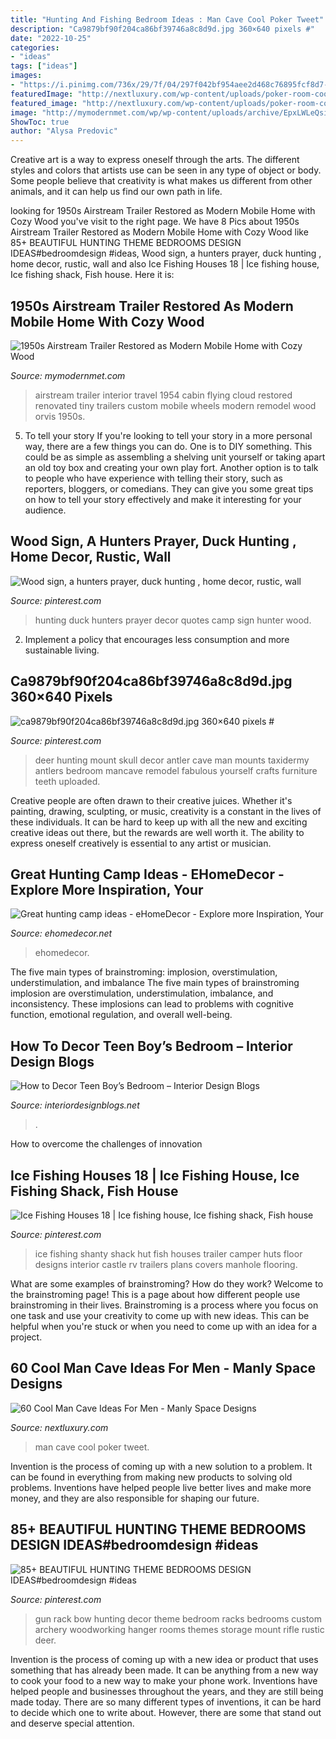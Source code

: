 ```yaml
---
title: "Hunting And Fishing Bedroom Ideas : Man Cave Cool Poker Tweet"
description: "Ca9879bf90f204ca86bf39746a8c8d9d.jpg 360×640 pixels #"
date: "2022-10-25"
categories:
- "ideas"
tags: ["ideas"]
images:
- "https://i.pinimg.com/736x/29/7f/04/297f042bf954aee2d468c76895fcf8d7--duck-hunting-quotes-duck-hunting-decor.jpg"
featuredImage: "http://nextluxury.com/wp-content/uploads/poker-room-cool-man-cave-ideas.jpg"
featured_image: "http://nextluxury.com/wp-content/uploads/poker-room-cool-man-cave-ideas.jpg"
image: "http://mymodernmet.com/wp/wp-content/uploads/archive/EpxLWLeQsijwidYvRVIX_flyingcloud6.jpg"
ShowToc: true
author: "Alysa Predovic"
---
```



Creative art is a way to express oneself through the arts. The different styles and colors that artists use can be seen in any type of object or body. Some people believe that creativity is what makes us different from other animals, and it can help us find our own path in life.

	

		
looking for 1950s Airstream Trailer Restored as Modern Mobile Home with Cozy Wood you've visit to the right page. We have 8 Pics about 1950s Airstream Trailer Restored as Modern Mobile Home with Cozy Wood like 85+ BEAUTIFUL HUNTING THEME BEDROOMS DESIGN IDEAS#bedroomdesign #ideas, Wood sign, a hunters prayer, duck hunting , home decor, rustic, wall and also Ice Fishing Houses 18 | Ice fishing house, Ice fishing shack, Fish house. Here it is:
		
    
## 1950s Airstream Trailer Restored As Modern Mobile Home With Cozy Wood

<img loading=lazy src="http://mymodernmet.com/wp/wp-content/uploads/archive/EpxLWLeQsijwidYvRVIX_flyingcloud6.jpg" onerror="this.onerror=null;this.src='https://tse3.mm.bing.net/th?id=OIP.FNgI9MIBD_yA0Ao9zJjC2gHaE8&amp;pid=15.1';" alt="1950s Airstream Trailer Restored as Modern Mobile Home with Cozy Wood">

_Source: mymodernmet.com_

>airstream trailer interior travel 1954 cabin flying cloud restored renovated tiny trailers custom mobile wheels modern remodel wood orvis 1950s. 

	

5. To tell your story
If you're looking to tell your story in a more personal way, there are a few things you can do. One is to DIY something. This could be as simple as assembling a shelving unit yourself or taking apart an old toy box and creating your own play fort. Another option is to talk to people who have experience with telling their story, such as reporters, bloggers, or comedians. They can give you some great tips on how to tell your story effectively and make it interesting for your audience.

    
## Wood Sign, A Hunters Prayer, Duck Hunting , Home Decor, Rustic, Wall

<img loading=lazy src="https://i.pinimg.com/736x/29/7f/04/297f042bf954aee2d468c76895fcf8d7--duck-hunting-quotes-duck-hunting-decor.jpg" onerror="this.onerror=null;this.src='https://tse1.mm.bing.net/th?id=OIP.8pA5AP04R4ceV35OnRLpMgHaJ2&amp;pid=15.1';" alt="Wood sign, a hunters prayer, duck hunting , home decor, rustic, wall">

_Source: pinterest.com_

>hunting duck hunters prayer decor quotes camp sign hunter wood. 

	

2. Implement a policy that encourages less consumption and more sustainable living. 

    
## Ca9879bf90f204ca86bf39746a8c8d9d.jpg 360×640 Pixels #

<img loading=lazy src="https://i.pinimg.com/736x/9c/a2/e2/9ca2e2da8147c2c480d3bf007b607f23.jpg" onerror="this.onerror=null;this.src='https://tse4.mm.bing.net/th?id=OIP.4RM2KmfoNw4_5BO4QP-TyAAAAA&amp;pid=15.1';" alt="ca9879bf90f204ca86bf39746a8c8d9d.jpg 360×640 pixels #">

_Source: pinterest.com_

>deer hunting mount skull decor antler cave man mounts taxidermy antlers bedroom mancave remodel fabulous yourself crafts furniture teeth uploaded. 

	

Creative people are often drawn to their creative juices. Whether it's painting, drawing, sculpting, or music, creativity is a constant in the lives of these individuals. It can be hard to keep up with all the new and exciting creative ideas out there, but the rewards are well worth it. The ability to express oneself creatively is essential to any artist or musician.

    
## Great Hunting Camp Ideas - EHomeDecor - Explore More Inspiration, Your

<img loading=lazy src="https://ehomedecor.net/wp-content/uploads/2020/12/Great-hunting-camp-ideas-12.jpg" onerror="this.onerror=null;this.src='https://tse3.mm.bing.net/th?id=OIP.1_T4LDKfLNNYJioylQ9QZAHaE7&amp;pid=15.1';" alt="Great hunting camp ideas - eHomeDecor - Explore more Inspiration, Your">

_Source: ehomedecor.net_

>ehomedecor. 

	

The five main types of brainstroming: implosion, overstimulation, understimulation, and imbalance
The five main types of brainstroming implosion are overstimulation, understimulation, imbalance, and inconsistency. These implosions can lead to problems with cognitive function, emotional regulation, and overall well-being.

    
## How To Decor Teen Boy’s Bedroom – Interior Design Blogs

<img loading=lazy src="https://www.interiordesignblogs.net/wp-content/uploads/2012/08/Bear_Country_Bed_jpg.jpg" onerror="this.onerror=null;this.src='https://tse3.mm.bing.net/th?id=OIP.QUkPnVNScxfkLRJ5Th2YiQHaJY&amp;pid=15.1';" alt="How to Decor Teen Boy’s Bedroom – Interior Design Blogs">

_Source: interiordesignblogs.net_

>. 

	

How to overcome the challenges of innovation
 

    
## Ice Fishing Houses 18 | Ice Fishing House, Ice Fishing Shack, Fish House

<img loading=lazy src="https://i.pinimg.com/736x/bc/0c/1b/bc0c1b38aa90ae6413d63eee2c4d401c.jpg" onerror="this.onerror=null;this.src='https://tse3.mm.bing.net/th?id=OIP.Yyv8GqPJw-Wp_paZcULAhQHaFi&amp;pid=15.1';" alt="Ice Fishing Houses 18 | Ice fishing house, Ice fishing shack, Fish house">

_Source: pinterest.com_

>ice fishing shanty shack hut fish houses trailer camper huts floor designs interior castle rv trailers plans covers manhole flooring. 

	

What are some examples of brainstroming? How do they work?
Welcome to the brainstroming page! This is a page about how different people use brainstroming in their lives. Brainstroming is a process where you focus on one task and use your creativity to come up with new ideas. This can be helpful when you're stuck or when you need to come up with an idea for a project.

    
## 60 Cool Man Cave Ideas For Men - Manly Space Designs

<img loading=lazy src="http://nextluxury.com/wp-content/uploads/poker-room-cool-man-cave-ideas.jpg" onerror="this.onerror=null;this.src='https://tse4.mm.bing.net/th?id=OIP.EEvPVO9UNH9FJ3bQZpFukgAAAA&amp;pid=15.1';" alt="60 Cool Man Cave Ideas For Men - Manly Space Designs">

_Source: nextluxury.com_

>man cave cool poker tweet. 

	

Invention is the process of coming up with a new solution to a problem. It can be found in everything from making new products to solving old problems. Inventions have helped people live better lives and make more money, and they are also responsible for shaping our future.

    
## 85+ BEAUTIFUL HUNTING THEME BEDROOMS DESIGN IDEAS#bedroomdesign #ideas

<img loading=lazy src="https://i.pinimg.com/736x/95/57/96/955796c4ec907d0fca600bc5fe306b9e.jpg" onerror="this.onerror=null;this.src='https://tse4.mm.bing.net/th?id=OIP.p0kCIfv87DgYANzOWoZo6gHaNJ&amp;pid=15.1';" alt="85+ BEAUTIFUL HUNTING THEME BEDROOMS DESIGN IDEAS#bedroomdesign #ideas">

_Source: pinterest.com_

>gun rack bow hunting decor theme bedroom racks bedrooms custom archery woodworking hanger rooms themes storage mount rifle rustic deer. 

	

Invention is the process of coming up with a new idea or product that uses something that has already been made. It can be anything from a new way to cook your food to a new way to make your phone work. Inventions have helped people and businesses throughout the years, and they are still being made today. There are so many different types of inventions, it can be hard to decide which one to write about. However, there are some that stand out and deserve special attention.


